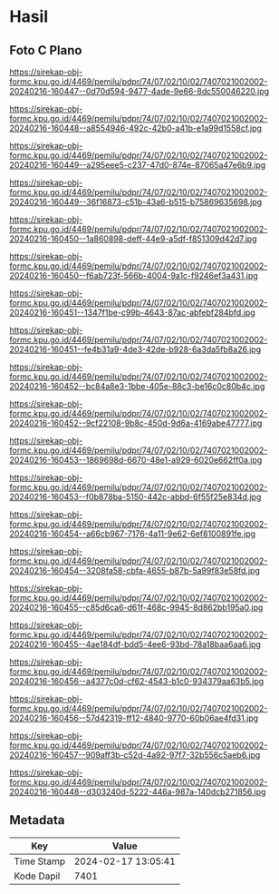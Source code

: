 # Hasil

## Foto C Plano

https://sirekap-obj-formc.kpu.go.id/4469/pemilu/pdpr/74/07/02/10/02/7407021002002-20240216-160447--0d70d594-9477-4ade-9e66-8dc550046220.jpg

https://sirekap-obj-formc.kpu.go.id/4469/pemilu/pdpr/74/07/02/10/02/7407021002002-20240216-160448--a8554946-492c-42b0-a41b-e1a99d1558cf.jpg

https://sirekap-obj-formc.kpu.go.id/4469/pemilu/pdpr/74/07/02/10/02/7407021002002-20240216-160449--a295eee5-c237-47d0-874e-87065a47e6b9.jpg

https://sirekap-obj-formc.kpu.go.id/4469/pemilu/pdpr/74/07/02/10/02/7407021002002-20240216-160449--36f16873-c51b-43a6-b515-b75869635698.jpg

https://sirekap-obj-formc.kpu.go.id/4469/pemilu/pdpr/74/07/02/10/02/7407021002002-20240216-160450--1a860898-deff-44e9-a5df-f851309d42d7.jpg

https://sirekap-obj-formc.kpu.go.id/4469/pemilu/pdpr/74/07/02/10/02/7407021002002-20240216-160450--f6ab723f-566b-4004-9a1c-f9246ef3a431.jpg

https://sirekap-obj-formc.kpu.go.id/4469/pemilu/pdpr/74/07/02/10/02/7407021002002-20240216-160451--1347f1be-c99b-4643-87ac-abfebf284bfd.jpg

https://sirekap-obj-formc.kpu.go.id/4469/pemilu/pdpr/74/07/02/10/02/7407021002002-20240216-160451--fe4b31a9-4de3-42de-b928-6a3da5fb8a26.jpg

https://sirekap-obj-formc.kpu.go.id/4469/pemilu/pdpr/74/07/02/10/02/7407021002002-20240216-160452--bc84a8e3-1bbe-405e-88c3-be16c0c80b4c.jpg

https://sirekap-obj-formc.kpu.go.id/4469/pemilu/pdpr/74/07/02/10/02/7407021002002-20240216-160452--9cf22108-9b8c-450d-9d6a-4169abe47777.jpg

https://sirekap-obj-formc.kpu.go.id/4469/pemilu/pdpr/74/07/02/10/02/7407021002002-20240216-160453--1869698d-6670-48e1-a929-6020e662ff0a.jpg

https://sirekap-obj-formc.kpu.go.id/4469/pemilu/pdpr/74/07/02/10/02/7407021002002-20240216-160453--f0b878ba-5150-442c-abbd-6f55f25e834d.jpg

https://sirekap-obj-formc.kpu.go.id/4469/pemilu/pdpr/74/07/02/10/02/7407021002002-20240216-160454--a66cb967-7176-4a11-9e62-6ef8100891fe.jpg

https://sirekap-obj-formc.kpu.go.id/4469/pemilu/pdpr/74/07/02/10/02/7407021002002-20240216-160454--3208fa58-cbfa-4655-b87b-5a99f83e58fd.jpg

https://sirekap-obj-formc.kpu.go.id/4469/pemilu/pdpr/74/07/02/10/02/7407021002002-20240216-160455--c85d6ca6-d61f-468c-9945-8d862bb195a0.jpg

https://sirekap-obj-formc.kpu.go.id/4469/pemilu/pdpr/74/07/02/10/02/7407021002002-20240216-160455--4ae184df-bdd5-4ee6-93bd-78a18baa6aa6.jpg

https://sirekap-obj-formc.kpu.go.id/4469/pemilu/pdpr/74/07/02/10/02/7407021002002-20240216-160456--a4377c0d-cf62-4543-b1c0-934379aa63b5.jpg

https://sirekap-obj-formc.kpu.go.id/4469/pemilu/pdpr/74/07/02/10/02/7407021002002-20240216-160456--57d42319-ff12-4840-9770-60b06ae4fd31.jpg

https://sirekap-obj-formc.kpu.go.id/4469/pemilu/pdpr/74/07/02/10/02/7407021002002-20240216-160457--909aff3b-c52d-4a92-97f7-32b556c5aeb6.jpg

https://sirekap-obj-formc.kpu.go.id/4469/pemilu/pdpr/74/07/02/10/02/7407021002002-20240216-160448--d303240d-5222-446a-987a-140dcb271856.jpg


## Metadata

| Key        | Value               |
| ---------- | ------------------- |
| Time Stamp | 2024-02-17 13:05:41 |
| Kode Dapil | 7401                |



